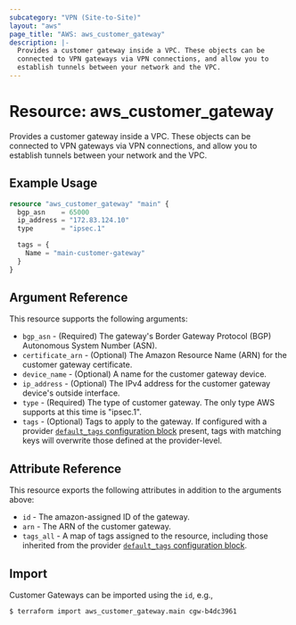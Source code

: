 ```yaml
---
subcategory: "VPN (Site-to-Site)"
layout: "aws"
page_title: "AWS: aws_customer_gateway"
description: |-
  Provides a customer gateway inside a VPC. These objects can be
  connected to VPN gateways via VPN connections, and allow you to
  establish tunnels between your network and the VPC.
---
```


# Resource: aws_customer_gateway

Provides a customer gateway inside a VPC. These objects can be connected to VPN gateways via VPN connections, and allow you to establish tunnels between your network and the VPC.

## Example Usage

```terraform
resource "aws_customer_gateway" "main" {
  bgp_asn    = 65000
  ip_address = "172.83.124.10"
  type       = "ipsec.1"

  tags = {
    Name = "main-customer-gateway"
  }
}
```

## Argument Reference

This resource supports the following arguments:

* `bgp_asn` - (Required) The gateway's Border Gateway Protocol (BGP) Autonomous System Number (ASN).
* `certificate_arn` - (Optional) The Amazon Resource Name (ARN) for the customer gateway certificate.
* `device_name` - (Optional) A name for the customer gateway device.
* `ip_address` - (Optional) The IPv4 address for the customer gateway device's outside interface.
* `type` - (Required) The type of customer gateway. The only type AWS
  supports at this time is "ipsec.1".
* `tags` - (Optional) Tags to apply to the gateway. If configured with a provider [`default_tags` configuration block](https://registry.terraform.io/providers/hashicorp/aws/latest/docs#default_tags-configuration-block) present, tags with matching keys will overwrite those defined at the provider-level.

## Attribute Reference

This resource exports the following attributes in addition to the arguments above:

* `id` - The amazon-assigned ID of the gateway.
* `arn` - The ARN of the customer gateway.
* `tags_all` - A map of tags assigned to the resource, including those inherited from the provider [`default_tags` configuration block](https://registry.terraform.io/providers/hashicorp/aws/latest/docs#default_tags-configuration-block).

## Import

Customer Gateways can be imported using the `id`, e.g.,

```
$ terraform import aws_customer_gateway.main cgw-b4dc3961
```

